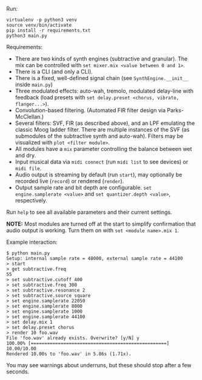 Run:

    virtualenv -p python3 venv
    source venv/bin/activate
    pip install -r requirements.txt
    python3 main.py

Requirements:
- There are two kinds of synth engines (subtractive and granular). The mix can be controlled with `set mixer.mix <value between 0 and 1>`.
- There is a CLI (and only a CLI).
- There is a fixed, well-defined signal chain (see `SynthEngine.__init__` inside `main.py`)
- Three modulated effects: auto-wah, tremolo, modulated delay-line with feedback (load presets with `set delay.preset <chorus, vibrato, flanger...>`).
- Convolution-based filtering. (Automated FIR filter design via Parks-McClellan.)
- Several filters: SVF, FIR (as described above), and an LPF emulating the classic Moog ladder filter. There are multiple instances of the SVF (as submodules of the subtractive synth and auto-wah).
  Filters may be visualized with `plot <filter module>`.
- All modules have a `mix` parameter controlling the balance between wet and dry.
- Input musical data via `midi connect` (run `midi list` to see devices) or `midi file`.
- Audio output is streaming by default (run `start`), may optionally be recorded live (`record`) or rendered (`render`).
- Output sample rate and bit depth are configurable. `set engine.samplerate <value>` and `set quantizer.depth <value>`, respectively.

Run `help` to see all available parameters and their current settings.

**NOTE:** Most modules are turned off at the start to simplify confirmation that audio output is working. Turn them on with `set <module name>.mix 1`.

Example interaction:

    $ python main.py
    Setup: internal sample rate = 48000, external sample rate = 44100
    > start
    > get subtractive.freq
    55
    > set subtractive.cutoff 400
    > set subtractive.freq 300
    > set subtractive.resonance 2
    > set subtractive.source square
    > set engine.samplerate 22050
    > set engine.samplerate 8000
    > set engine.samplerate 1000
    > set engine.samplerate 44100
    > set delay.mix 1
    > set delay.preset chorus
    > render 10 foo.wav
    File 'foo.wav' already exists. Overwrite? [y/N] y
    100.00% [==================================================]  10.00/10.00
    Rendered 10.00s to 'foo.wav' in 5.86s (1.71x).

You may see warnings about underruns, but these should stop after a few seconds.